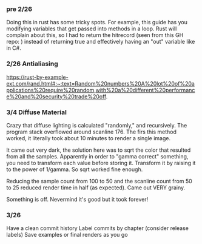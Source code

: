 ### pre 2/26
Doing this in rust has some tricky spots. For example, this guide has you modifying variables that get passed into methods in a loop. Rust will complain about this, so I had to return the hitrecord (seen from this GH repo: ) instead of returning true and effectively having an "out" variable like in C#.

### 2/26 Antialiasing
https://rust-by-example-ext.com/rand.html#:~:text=Random%20numbers%20A%20lot%20of%20applications%20require%20random,with%20a%20different%20performance%20and%20security%20trade%20off.

### 3/4 Diffuse Material
Crazy that diffuse lighting is calculated "randomly," and recursively. The program stack overflowed around scanline 176. The firs this method worked, it literally took about 10 minutes to render a single image.

It came out very dark, the solution here was to sqrt the color that resulted from all the samples. Apparently in order to "gamma correct" something, you need to transform each value before storing it. Transform it by raising it to the power of 1/gamma. So sqrt worked fine enough.

Reducing the sample count from 100 to 50 and the scanline count from 50 to 25 reduced render time in half (as expected). Came out VERY grainy.

Something is off. Nevermind it's good but it took forever!


### 3/26
Have a clean commit history
Label commits by chapter (consider release labels)
Save examples or final renders as you go